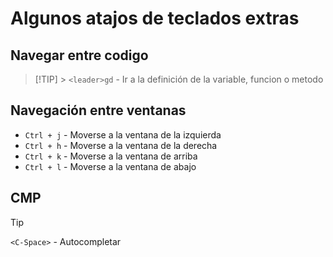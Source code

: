 # Algunos atajos de teclados extras

## Navegar entre codigo

> [!TIP] > `<leader>gd` - Ir a la definición de la variable, funcion o metodo

## Navegación entre ventanas

- `Ctrl + j` - Moverse a la ventana de la izquierda
- `Ctrl + h` - Moverse a la ventana de la derecha
- `Ctrl + k` - Moverse a la ventana de arriba
- `Ctrl + l` - Moverse a la ventana de abajo

## CMP

> [!TIP]
> `<C-Space>` - Autocompletar
